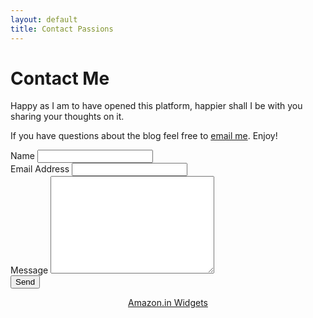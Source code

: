 ```yaml
---
layout: default
title: Contact Passions
---
```


<div id="contact">
<h1 class="pageTitle">Contact Me</h1>
<div class="contactContent">
<p class="intro">Happy as I am to have opened this platform, happier shall I be with you sharing your thoughts on it.</p>
<p>If you have questions about the blog feel free to <a href="mailto:rashik.nandalover@gmail.com">email me</a>. Enjoy!</p>
</div>
<form id="gform" action="https://script.google.com/macros/s/AKfycbxD_cDGk1Ik1IdkYkW09ox-VLJPAhpncp7lqS08OlshMa7hWHH7/exec" method="POST">
<label for="name">Name</label>
<input type="text" id="name" name="name" class="full-width"><br>
<label for="email">Email Address</label>
<input type="email" id="email" name="email" class="full-width"><br>
<label for="message">Message</label>
<textarea name="message" id="message" cols="30" rows="10" class="full-width"></textarea><br>
<input type="hidden" name="color" value="blue">
<input type="submit" value="Send" class="button">
</form>

<!-- Customise the Thankyou Message People See when they submit the form: -->
<div style="display:none;" id="thankyou_message">
<h2><em>Thanks</em> for contacting!
You shall be got back to soon!</h2>
</div>

<!-- Submit the Form to Google Using "AJAX"
<script data-cfasync="false" type="text/javascript"
src="https://cdn.rawgit.com/dwyl/html-form-send-email-via-google-script-without-server/master/form-submission-handler.js"></script>-->

<!-- Ads -->
<div align="center"><SCRIPT charset="utf-8" type="text/javascript" src="https://ws-in.amazon-adsystem.com/widgets/q?rt=tf_cw&ServiceVersion=20070822&MarketPlace=IN&ID=V20070822%2FIN%2Fmouri11-21%2F8010%2F7e670084-c233-4950-ad20-c29e2fd40866&Operation=GetScriptTemplate"> </SCRIPT> <NOSCRIPT><A rel="nofollow" HREF="https://ws-in.amazon-adsystem.com/widgets/q?rt=tf_cw&ServiceVersion=20070822&MarketPlace=IN&ID=V20070822%2FIN%2Fmouri11-21%2F8010%2F7e670084-c233-4950-ad20-c29e2fd40866&Operation=NoScript">Amazon.in Widgets</A></NOSCRIPT><div>

</div>
